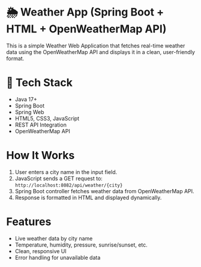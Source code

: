 # 🌦️ Weather App (Spring Boot + HTML + OpenWeatherMap API)

This is a simple Weather Web Application that fetches real-time weather data using the OpenWeatherMap API and displays it in a clean, user-friendly format.

# 🔧 Tech Stack

- Java 17+
- Spring Boot
- Spring Web
- HTML5, CSS3, JavaScript
- REST API Integration
- OpenWeatherMap API

# How It Works

1. User enters a city name in the input field.
2. JavaScript sends a GET request to:  
   `http://localhost:8082/api/weather/{city}`
3. Spring Boot controller fetches weather data from OpenWeatherMap API.
4. Response is formatted in HTML and displayed dynamically.

# Features
- Live weather data by city name
- Temperature, humidity, pressure, sunrise/sunset, etc.
- Clean, responsive UI
- Error handling for unavailable data

